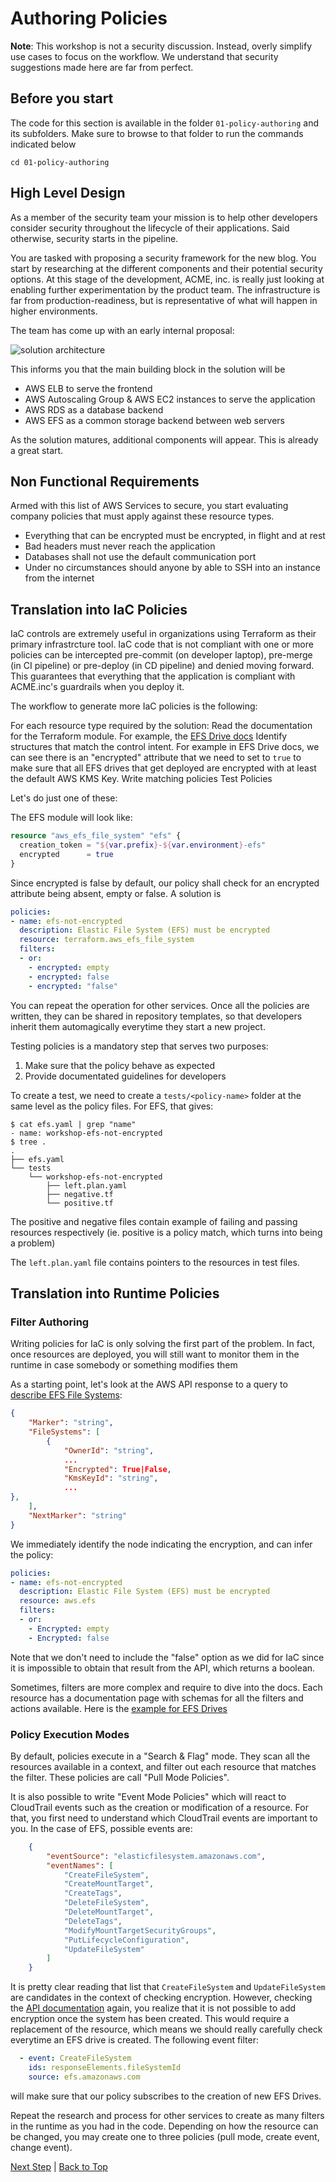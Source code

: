 # Authoring Policies

**Note**: This workshop is not a security discussion. Instead, overly simplify use cases to focus on the workflow. We understand that security suggestions made here are far from perfect. 

## Before you start

The code for this section is available in the folder `01-policy-authoring` and its subfolders. Make sure to browse to that folder to run the commands indicated below

```shell
cd 01-policy-authoring
```

## High Level Design 

As a member of the security team your mission is to help other developers consider security throughout the lifecycle of their applications. Said otherwise, security starts in the pipeline. 

You are tasked with proposing a security framework for the new blog. You start by researching at the different components and their potential security options. At this stage of the development, ACME, inc. is really just looking at enabling further experimentation by the product team. The infrastructure is far from production-readiness, but is representative of what will happen in higher environments.

The team has come up with an early internal proposal: 

![solution architecture](../assets/aws-architecture.png)

This informs you that the main building block in the solution will be

* AWS ELB to serve the frontend
* AWS Autoscaling Group & AWS EC2 instances to serve the application
* AWS RDS as a database backend
* AWS EFS as a common storage backend between web servers

As the solution matures, additional components will appear. This is already a great start.

## Non Functional Requirements

Armed with this list of AWS Services to secure, you start evaluating company policies that must apply against these resource types. 

* Everything that can be encrypted must be encrypted, in flight and at rest
* Bad headers must never reach the application
* Databases shall not use the default communication port
* Under no circumstances should anyone by able to SSH into an instance from the internet

## Translation into IaC Policies

IaC controls are extremely useful in organizations using Terraform as their primary infrastrcture tool. IaC code that is not compliant with one or more policies can be intercepted pre-commit (on developer laptop), pre-merge (in CI pipeline) or pre-deploy (in CD pipeline) and denied moving forward. 
This guarantees that everything that the application is compliant with ACME.inc's guardrails when you deploy it. 

The workflow to generate more IaC policies is the following: 

For each resource type required by the solution:
    Read the documentation for the Terraform module. For example, the [EFS Drive docs](https://registry.terraform.io/providers/hashicorp/aws/latest/docs/resources/efs_file_system)
    Identify structures that match the control intent. For example in EFS Drive docs, we can see there is an "encrypted" attribute that we need to set to `true` to make sure that all EFS drives that get deployed are encrypted with at least the default AWS KMS Key. 
    Write matching policies
    Test Policies

Let's do just one of these: 

The EFS module will look like: 

```terraform
resource "aws_efs_file_system" "efs" {
  creation_token = "${var.prefix}-${var.environment}-efs"
  encrypted      = true
}
```

Since encrypted is false by default, our policy shall check for an encrypted attribute being absent, empty or false. A solution is

```yaml
policies:
- name: efs-not-encrypted
  description: Elastic File System (EFS) must be encrypted
  resource: terraform.aws_efs_file_system
  filters:
  - or:
    - encrypted: empty
    - encrypted: false
    - encrypted: "false"
```

You can repeat the operation for other services. Once all the policies are written, they can be shared in repository templates, so that developers inherit them automagically everytime they start a new project. 

Testing policies is a mandatory step that serves two purposes: 

1. Make sure that the policy behave as expected
2. Provide documentated guidelines for developers

To create a test, we need to create a `tests/<policy-name>` folder at the same level as the policy files. For EFS, that gives:

```shell
$ cat efs.yaml | grep "name"
- name: workshop-efs-not-encrypted
$ tree .
.
├── efs.yaml
└── tests
    └── workshop-efs-not-encrypted
        ├── left.plan.yaml
        ├── negative.tf
        └── positive.tf
```

The positive and negative files contain example of failing and passing resources respectively (ie. positive is a policy match, which turns into being a problem)

The `left.plan.yaml` file contains pointers to the resources in test files. 

## Translation into Runtime Policies

### Filter Authoring

Writing policies for IaC is only solving the first part of the problem. In fact, once resources are deployed, you will still want to monitor them in the runtime in case somebody or something modifies them 

As a starting point, let's look at the AWS API response to a query to [describe EFS File Systems](https://boto3.amazonaws.com/v1/documentation/api/latest/reference/services/efs/client/describe_file_systems.html):

```json
{
    "Marker": "string",
    "FileSystems": [
        {
            "OwnerId": "string",
            ...
            "Encrypted": True|False,
            "KmsKeyId": "string",
            ...
},
    ],
    "NextMarker": "string"
}
```

We immediately identify the node indicating the encryption, and can infer the policy: 

```yaml
policies:
- name: efs-not-encrypted
  description: Elastic File System (EFS) must be encrypted
  resource: aws.efs
  filters:
  - or:
    - Encrypted: empty
    - Encrypted: false
```

Note that we don't need to include the "false" option as we did for IaC since it is impossible to obtain that result from the API, which returns a boolean. 

Sometimes, filters are more complex and require to dive into the docs. Each resource has a documentation page with schemas for all the filters and actions available. Here is the [example for EFS Drives](https://cloudcustodian.io/docs/aws/resources/efs.html)

### Policy Execution Modes

By default, policies execute in a "Search & Flag" mode. They scan all the resources available in a context, and filter out each resource that matches the filter. These policies are call "Pull Mode Policies". 

It is also possible to write "Event Mode Policies" which will react to CloudTrail events such as the creation or modification of a resource. For that, you first need to understand which CloudTrail events are important to you. In the case of EFS, possible events are:

```json
    {
        "eventSource": "elasticfilesystem.amazonaws.com",
        "eventNames": [
            "CreateFileSystem",
            "CreateMountTarget",
            "CreateTags",
            "DeleteFileSystem",
            "DeleteMountTarget",
            "DeleteTags",
            "ModifyMountTargetSecurityGroups",
            "PutLifecycleConfiguration",
            "UpdateFileSystem"
        ]
    }
```

It is pretty clear reading that list that `CreateFileSystem` and `UpdateFileSystem` are candidates in the context of checking encryption. However, checking the [API documentation](https://boto3.amazonaws.com/v1/documentation/api/latest/reference/services/efs/client/update_file_system.html) again, you realize that it is not possible to add encryption once the system has been created. This would require a replacement of the resource, which means we should really carefully check everytime an EFS drive is created. The following event filter: 

```yaml
  - event: CreateFileSystem
    ids: responseElements.fileSystemId
    source: efs.amazonaws.com
```

will make sure that our policy subscribes to the creation of new EFS Drives. 

Repeat the research and process for other services to create as many filters in the runtime as you had in the code. Depending on how the resource can be changed, you may create one to three policies (pull mode, create event, change event). 

[Next Step](../02-policy-deployment/README.md) | [Back to Top](../README.md)